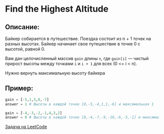 #  Find the Highest Altitude

## Описание:

Байкер собирается в путешествие. Поездка состоит из n + 1 точек на разных высотах. Байкер начинает 
свое путешествие в точке 0 с высотой, равной 0.

Вам дан целочисленный массив `gain` длины `n`, где `gain[i]` — чистый прирост высоты между точками `i` и `i + 1` для всех (0 <= i < n). 

Нужно вернуть максимальную высоту байкера

## Пример:
```python
gain = [-5,1,5,0,-7]
answer = 1 # Высоты в каждой точке [0,-5,-4,1,1,-6] и максимальная 1
```

```python
gain = [-4,-3,-2,-1,4,3,2]
answer = 0 # Высоты в каждой точке [0,-4,-7,-9,-10,-6,-3,-1] и максимальная 1
```

<a href="https://leetcode.com/problems/find-the-highest-altitude/description/">Задача на LeetCode</a>
